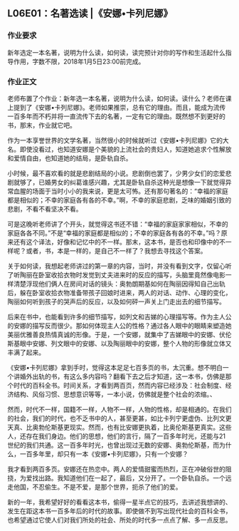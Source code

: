 ## L06E01：名著选读 |《安娜•卡列尼娜》


### 作业要求

新年选定一本名著，说明为什么读，如何读，读完预计对你的写作和生活起什么指导作用，字数不限，2018年1月5日23:00前完成。

### 作业正文

老师布置了个作业：新年选一本名著，说明为什么读，如何读。读什么？老师在课上提到了《安娜•卡列尼娜》。老师如果推崇，总有它的理由。而且，能成为流传一百多年而不朽并将一直流传下去的名著，一定有它的理由。既然想不到更好的书，那末，作业就它吧。


作为一本享誉世界的文学名著，当然很小的时候就听过《安娜•卡列尼娜》它的大名。即使没看过，也知道安娜是个美貌的上流社会的贵妇人，知道她追求个性解放和爱情自由，也知道她的结局，是卧轨自杀。

小时候，最不喜欢看的就是悲剧结局的小说。悲剧倒也罢了，少男少女们的恋爱悲剧就够了，已婚男女的纠葛谁感兴趣，尤其是卧轨自杀这种光是想像一下就觉得异常血腥的场面于当时小小的我来说，更是太可怖。还有那句著名的：“幸福的家庭都是相似的；不幸的家庭各有各的不幸。”啊，不幸的家庭悲剧，乏味的婚姻引致的悲剧，不看不看坚决不看。

可是这晚听老师讲了个开头，就觉得这书还不错：“幸福的家庭家家相似，不幸的家庭各各不同。”不是“幸福的家庭都是相似的；不幸的家庭各有各的不幸。”吗？原来还有这个译法，好像和记忆中的不一样。那末，这本书，是否也和印像中的不一样呢？或者，书，本是一样的，是自己不一样了？我想去寻找这个答案。

关于如何读，我想起老师讲过的第一章的内容，当时，并没有看到文字，仅留心听了听陶丽在卧室收拾衣物时发觉到丈夫进来时的反应的描写，头脑里竟然像电影一样清楚浮现他们俩人在房间对话的镜头：奥勃朗期基如何在陶丽因得知自己出轨后，躲在卧室收拾衣物准备带孩子回娘时进来，两人的对话、动作、心理的变化，陶丽如何听到孩子的哭声后的反应，以及如何砰一声关上门走出去的细节描写。

后来在书中，也能看到许多的细节描写，如列文和吉娣的心理描写等。作为主人公的安娜的描写反而很少。那如何体现主人公的性格？通过各人眼中的眼睛来塑造她美丽优雅善良热情真诚的形像。于是，一个安娜，就集中了吉娣眼中的安娜、伏伦斯基眼中安娜、列文眼中的安娜、以及陶丽眼中的安娜，整个人物的形像就立体又丰满了起来。

《安娜•卡列尼娜》拿到手时，觉得这本足足七百多页的书，太沉重。想不明白一个讲婚外出轨的书，有这么多内容吗？翻看下去之后才知道，这一本书，仿佛是那个时代的百科全书。时间关系，才看到两百页，然而内容已经涉及：社会制度、经济结构、风俗习惯、思想意识等等，一本小说，仿佛就是整个社会的浓缩。、

然而，时代不一样，国籍不一样，人物不一样，人物的性格，却是相通的。在我们的社会，我们的时代，也不乏书中的人，甚至更甚，如比卡列宁更虚伪、比列文更天真、比奥勃伦斯基更现实。然而，也有比安娜更执着，比奥伦斯基更真实。这些人，还存在我们身边。他们的思想，他们的言行，隔了一百多年时光，还能与21世纪的我们共通。这一百多年时光，也曾出现过无数的安娜、奥勃伦斯基，而为什么，一百多年里，却只有一本《安娜•卡列尼娜》，只有一个安娜？

我才看到两百多页。安娜还在热恋中。两人的爱情甜蜜而热烈，正在冲破俗世的阻挠，为爱找出路。我知道他们在一起了，最后，又分开了。一个卧轨自杀。一个远走他国，不忍偷生。不是不爱，是那个世界，扼杀了他们的爱。

新的一年，我希望好好的看看这本书，偷得一星半点它的技巧，去讲述我想讲的、发生在距这本书一百多年后的时代的故事。即使做不到写出现代社会的百科全书，也希望通过它使人们对我们所处的社会、所处的时代多一点点了解、多一点反思。





